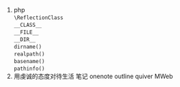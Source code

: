 1. php   
`\ReflectionClass`  
`__CLASS__`   
`__FILE__`   
`__DIR__`   
`dirname()`  
`realpath()`  
`basename()`  
`pathinfo()`  
2. 用虔诚的态度对待生活
笔记 onenote outline quiver MWeb